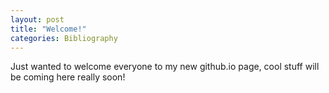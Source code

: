 ```yaml
---
layout: post
title: "Welcome!"
categories: Bibliography
---
```

Just wanted to welcome everyone to my new github.io page, cool stuff will be coming here really soon!
